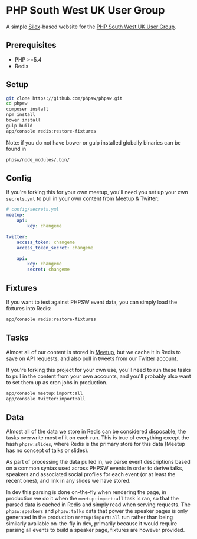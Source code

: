PHP South West UK User Group
============================

A simple [Silex](http://silex.sensiolabs.org)-based website for the [PHP South West UK User Group](http://phpsw.org.uk).

Prerequisites
-------------

- PHP >=5.4
- Redis

Setup
-----

```bash
git clone https://github.com/phpsw/phpsw.git
cd phpsw
composer install
npm install
bower install
gulp build
app/console redis:restore-fixtures
```

Note: if you do not have bower or gulp installed globally binaries can be found in

```bash
phpsw/node_modules/.bin/
```

Config
------

If you're forking this for your own meetup, you'll need you set up your own `secrets.yml` to pull in your own content from Meetup & Twitter:

```yaml
# config/secrets.yml
meetup:
    api:
        key: changeme

twitter:
    access_token: changeme
    access_token_secret: changeme

    api:
        key: changeme
        secret: changeme
```

Fixtures
--------

If you want to test against PHPSW event data, you can simply load the fixtures into Redis:

```bash
app/console redis:restore-fixtures
```

Tasks
-----

Almost all of our content is stored in [Meetup](http://www.meetup.com/php-sw), but we cache it in Redis to save on API requests, and also pull in tweets from our Twitter account.

If you're forking this project for your own use, you'll need to run these tasks to pull in the content from your own accounts, and you'll probably also want to set them up as cron jobs in production.

```bash
app/console meetup:import:all
app/console twitter:import:all
```

Data
----

Almost all of the data we store in Redis can be considered disposable, the tasks overwrite most of it on each run. This is true of everything except the hash `phpsw:slides`, where Redis is the primary store for this data (Meetup has no concept of talks or slides).

As part of processing the data pulled in, we parse event descriptions based on a common syntax used across PHPSW events in order to derive talks, speakers and associated social profiles for each event (or at least the recent ones), and link in any slides we have stored.

In dev this parsing is done on-the-fly when rendering the page, in production we do it when the `meetup:import:all` task is ran, so that the parsed data is cached in Redis and simply read when serving requests. The `phpsw:speakers` and `phpsw:talks` data that power the speaker pages is only generated in the production `meetup:import:all` run rather than being similarly available on-the-fly in dev, primarily because it would require parsing all events to build a speaker page, fixtures are however provided.
